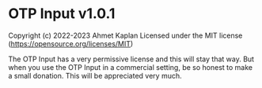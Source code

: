 # OTP Input v1.0.1

Copyright (c) 2022-2023 Ahmet Kaplan Licensed under the MIT license (<https://opensource.org/licenses/MIT>)

The OTP Input has a very permissive license and this will stay that way.  But when you use the OTP Input in a commercial setting, be so honest to make a small donation.
This will be appreciated very much.